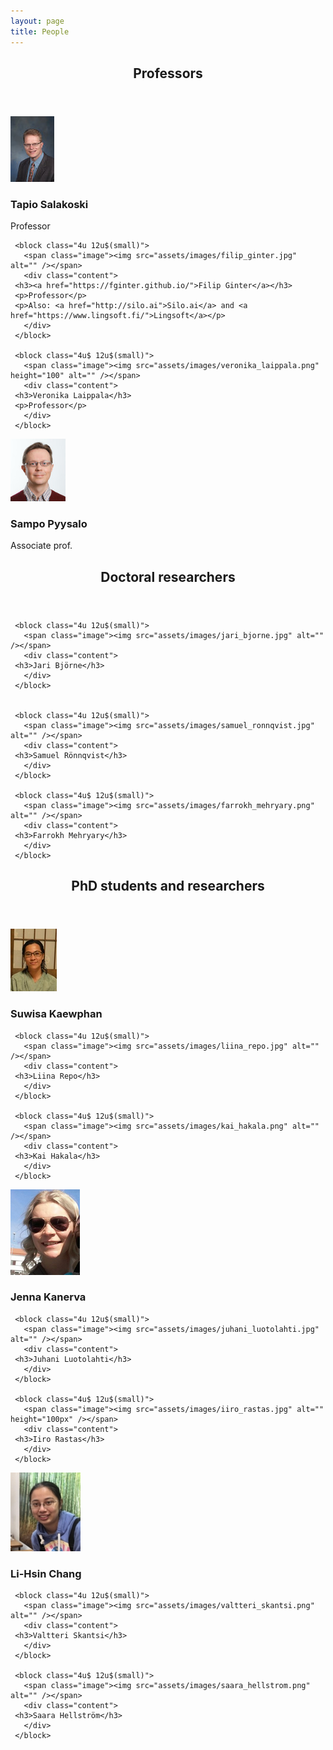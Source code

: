 ```yaml
---
layout: page
title: People
---
```


<section>
   <header class="major">
      <h2>Professors</h2>
   </header>
   <div class="row">
     <block class="4u 12u$(small)">
       <span class="image"><img src="assets/images/sala_web.jpg" alt="" /></span>
       <div class="content">
	 <h3>Tapio Salakoski</h3>
	 <p>Professor</p>
       </div>
     </block>
	
     <block class="4u 12u$(small)">
       <span class="image"><img src="assets/images/filip_ginter.jpg" alt="" /></span>
       <div class="content">
	 <h3><a href="https://fginter.github.io/">Filip Ginter</a></h3>
	 <p>Professor</p>
	 <p>Also: <a href="http://silo.ai">Silo.ai</a> and <a href="https://www.lingsoft.fi/">Lingsoft</a></p>
       </div>
     </block>
     
     <block class="4u$ 12u$(small)">
       <span class="image"><img src="assets/images/veronika_laippala.png" height="100" alt="" /></span>
       <div class="content">
	 <h3>Veronika Laippala</h3>
	 <p>Professor</p>
       </div>
     </block>
   </div> 
   <div class="row">
     <block class="4u$ 12u$(small)">
       <span class="image"><img src="assets/images/sampo_pyysalo.png" height="100" alt="" /></span>
       <div class="content">
	 <h3>Sampo Pyysalo</h3>
	 <p>Associate prof.</p>
       </div>
     </block>
   </div>
	
</section>

<section>
   <header class="major">
      <h2>Doctoral researchers</h2>
   </header>

   <div class="row">
   
     <block class="4u 12u$(small)">
       <span class="image"><img src="assets/images/jari_bjorne.jpg" alt="" /></span>       
       <div class="content">
	 <h3>Jari Björne</h3>
       </div>
     </block>

          
     <block class="4u 12u$(small)">
       <span class="image"><img src="assets/images/samuel_ronnqvist.jpg" alt="" /></span>
       <div class="content">
	 <h3>Samuel Rönnqvist</h3>
       </div>
     </block>
     
     <block class="4u$ 12u$(small)">
       <span class="image"><img src="assets/images/farrokh_mehryary.png" alt="" /></span>
       <div class="content">
	 <h3>Farrokh Mehryary</h3>
       </div>
     </block>

   </div>

</section>

<section>
   <header class="major">
      <h2>PhD students and researchers</h2>
   </header>

   <div class="row">
     <block class="4u 12u$(small)">
       <span class="image"><img src="assets/images/suwisa_kaewphan.jpg" alt="" /></span>
       <div class="content">
	 <h3>Suwisa Kaewphan</h3>
       </div>
     </block>

     <block class="4u 12u$(small)">
       <span class="image"><img src="assets/images/liina_repo.jpg" alt="" /></span>
       <div class="content">
	 <h3>Liina Repo</h3>
       </div>
     </block>

     <block class="4u$ 12u$(small)">
       <span class="image"><img src="assets/images/kai_hakala.png" alt="" /></span>
       <div class="content">
	 <h3>Kai Hakala</h3>
       </div>
     </block>
   </div>
   
   <div class="row">
     <block class="4u 12u$(small)">
       <span class="image"><img src="assets/images/jenna_kanerva.png" alt="" /></span>
       <div class="content">
	 <h3>Jenna Kanerva</h3>
       </div>
     </block>

     <block class="4u 12u$(small)">
       <span class="image"><img src="assets/images/juhani_luotolahti.jpg" alt="" /></span>
       <div class="content">
	 <h3>Juhani Luotolahti</h3>
       </div>
     </block>

     <block class="4u$ 12u$(small)">
       <span class="image"><img src="assets/images/iiro_rastas.jpg" alt="" height="100px" /></span>
       <div class="content">
	 <h3>Iiro Rastas</h3>
       </div>
     </block>
   </div>
   
   <div class="row">
     <block class="4u 12u$(small)">
       <span class="image"><img src="assets/images/lihsin_chang.jpg" alt="" /></span>
       <div class="content">
	 <h3>Li-Hsin Chang</h3>
       </div>
     </block>
	
     <block class="4u 12u$(small)">
       <span class="image"><img src="assets/images/valtteri_skantsi.png" alt="" /></span>
       <div class="content">
	 <h3>Valtteri Skantsi</h3>
       </div>
     </block>
     
     <block class="4u$ 12u$(small)">
       <span class="image"><img src="assets/images/saara_hellstrom.png" alt="" /></span>
       <div class="content">
	 <h3>Saara Hellström</h3>
       </div>
     </block>
   </div>
   
     
  

</section>

